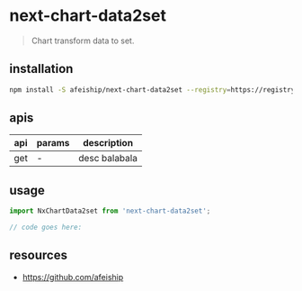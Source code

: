 # next-chart-data2set
> Chart transform data to set.

## installation
```bash
npm install -S afeiship/next-chart-data2set --registry=https://registry.npm.taobao.org
```

## apis
| api | params | description   |
|-----|--------|---------------|
| get | -      | desc balabala |

## usage
```js
import NxChartData2set from 'next-chart-data2set';

// code goes here:
```

## resources
- https://github.com/afeiship
